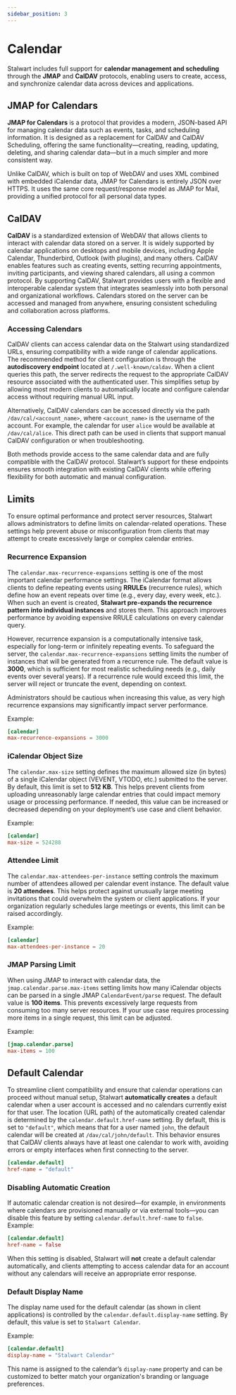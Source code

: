 ```yaml
---
sidebar_position: 3
---
```


# Calendar

Stalwart includes full support for **calendar management and scheduling** through the **JMAP** and **CalDAV** protocols, enabling users to create, access, and synchronize calendar data across devices and applications.

## JMAP for Calendars

**JMAP for Calendars** is a protocol that provides a modern, JSON-based API for managing calendar data such as events, tasks, and scheduling information. It is designed as a replacement for CalDAV and CalDAV Scheduling, offering the same functionality—creating, reading, updating, deleting, and sharing calendar data—but in a much simpler and more consistent way.

Unlike CalDAV, which is built on top of WebDAV and uses XML combined with embedded iCalendar data, JMAP for Calendars is entirely JSON over HTTPS. It uses the same core request/response model as JMAP for Mail, providing a unified protocol for all personal data types.

## CalDAV

**CalDAV** is a standardized extension of WebDAV that allows clients to interact with calendar data stored on a server. It is widely supported by calendar applications on desktops and mobile devices, including Apple Calendar, Thunderbird, Outlook (with plugins), and many others. CalDAV enables features such as creating events, setting recurring appointments, inviting participants, and viewing shared calendars, all using a common protocol. By supporting CalDAV, Stalwart provides users with a flexible and interoperable calendar system that integrates seamlessly into both personal and organizational workflows. Calendars stored on the server can be accessed and managed from anywhere, ensuring consistent scheduling and collaboration across platforms.

### Accessing Calendars

CalDAV clients can access calendar data on the Stalwart using standardized URLs, ensuring compatibility with a wide range of calendar applications. The recommended method for client configuration is through the **autodiscovery endpoint** located at `/.well-known/caldav`. When a client queries this path, the server redirects the request to the appropriate CalDAV resource associated with the authenticated user. This simplifies setup by allowing most modern clients to automatically locate and configure calendar access without requiring manual URL input.

Alternatively, CalDAV calendars can be accessed directly via the path `/dav/cal/<account_name>`, where `<account_name>` is the username of the account. For example, the calendar for user `alice` would be available at `/dav/cal/alice`. This direct path can be used in clients that support manual CalDAV configuration or when troubleshooting.

Both methods provide access to the same calendar data and are fully compatible with the CalDAV protocol. Stalwart’s support for these endpoints ensures smooth integration with existing CalDAV clients while offering flexibility for both automatic and manual configuration.

## Limits

To ensure optimal performance and protect server resources, Stalwart allows administrators to define limits on calendar-related operations. These settings help prevent abuse or misconfiguration from clients that may attempt to create excessively large or complex calendar entries.

### Recurrence Expansion

The `calendar.max-recurrence-expansions` setting is one of the most important calendar performance settings. The iCalendar format allows clients to define repeating events using **RRULEs** (recurrence rules), which define how an event repeats over time (e.g., every day, every week, etc.). When such an event is created, **Stalwart pre-expands the recurrence pattern into individual instances** and stores them. This approach improves performance by avoiding expensive RRULE calculations on every calendar query.

However, recurrence expansion is a computationally intensive task, especially for long-term or infinitely repeating events. To safeguard the server, the `calendar.max-recurrence-expansions` setting limits the number of instances that will be generated from a recurrence rule. The default value is **3000**, which is sufficient for most realistic scheduling needs (e.g., daily events over several years). If a recurrence rule would exceed this limit, the server will reject or truncate the event, depending on context.

Administrators should be cautious when increasing this value, as very high recurrence expansions may significantly impact server performance.

Example:

```toml
[calendar]
max-recurrence-expansions = 3000
```

### iCalendar Object Size

The `calendar.max-size` setting defines the maximum allowed size (in bytes) of a single iCalendar object (VEVENT, VTODO, etc.) submitted to the server. By default, this limit is set to **512 KB**. This helps prevent clients from uploading unreasonably large calendar entries that could impact memory usage or processing performance. If needed, this value can be increased or decreased depending on your deployment’s use case and client behavior.

Example:

```toml
[calendar]
max-size = 524288
```

### Attendee Limit

The `calendar.max-attendees-per-instance` setting controls the maximum number of attendees allowed per calendar event instance. The default value is **20 attendees**. This helps protect against unusually large meeting invitations that could overwhelm the system or client applications. If your organization regularly schedules large meetings or events, this limit can be raised accordingly.

Example:

```toml
[calendar]
max-attendees-per-instance = 20
```

### JMAP Parsing Limit

When using JMAP to interact with calendar data, the `jmap.calendar.parse.max-items` setting limits how many iCalendar objects can be parsed in a single JMAP `CalendarEvent/parse` request. The default value is **100 items**. This prevents excessively large requests from consuming too many server resources. If your use case requires processing more items in a single request, this limit can be adjusted.

Example:

```toml
[jmap.calendar.parse]
max-items = 100
```

## Default Calendar

To streamline client compatibility and ensure that calendar operations can proceed without manual setup, Stalwart **automatically creates** a default calendar when a user account is accessed and no calendars currently exist for that user.
The location (URL path) of the automatically created calendar is determined by the `calendar.default.href-name` setting. By default, this is set to `"default"`, which means that for a user named `john`, the default calendar will be created at `/dav/cal/john/default`. This behavior ensures that CalDAV clients always have at least one calendar to work with, avoiding errors or empty interfaces when first connecting to the server.

```toml
[calendar.default]
href-name = "default"
```

### Disabling Automatic Creation

If automatic calendar creation is not desired—for example, in environments where calendars are provisioned manually or via external tools—you can disable this feature by setting `calendar.default.href-name` to `false`. Example:

```toml
[calendar.default]
href-name = false
```

When this setting is disabled, Stalwart will **not** create a default calendar automatically, and clients attempting to access calendar data for an account without any calendars will receive an appropriate error response.

### Default Display Name

The display name used for the default calendar (as shown in client applications) is controlled by the `calendar.default.display-name` setting. By default, this value is set to `Stalwart Calendar`.

Example:

```toml
[calendar.default]
display-name = "Stalwart Calendar"
```

This name is assigned to the calendar’s `display-name` property and can be customized to better match your organization's branding or language preferences.

